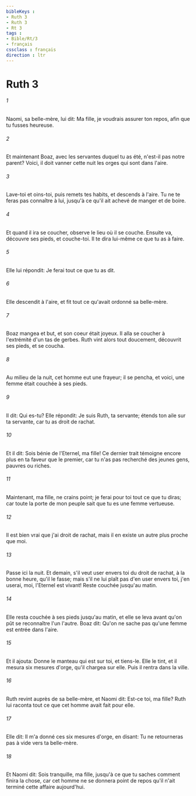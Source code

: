 ```yaml
---
bibleKeys : 
- Ruth 3
- Ruth 3
- Rt 3
tags : 
- Bible/Rt/3
- français
cssclass : français
direction : ltr
---
```


# Ruth 3

###### 1
Naomi, sa belle-mère, lui dit: Ma fille, je voudrais assurer ton repos, afin que tu fusses heureuse.
###### 2
Et maintenant Boaz, avec les servantes duquel tu as été, n'est-il pas notre parent? Voici, il doit vanner cette nuit les orges qui sont dans l'aire.
###### 3
Lave-toi et oins-toi, puis remets tes habits, et descends à l'aire. Tu ne te feras pas connaître à lui, jusqu'à ce qu'il ait achevé de manger et de boire.
###### 4
Et quand il ira se coucher, observe le lieu où il se couche. Ensuite va, découvre ses pieds, et couche-toi. Il te dira lui-même ce que tu as à faire.
###### 5
Elle lui répondit: Je ferai tout ce que tu as dit.
###### 6
Elle descendit à l'aire, et fit tout ce qu'avait ordonné sa belle-mère.
###### 7
Boaz mangea et but, et son coeur était joyeux. Il alla se coucher à l'extrémité d'un tas de gerbes. Ruth vint alors tout doucement, découvrit ses pieds, et se coucha.
###### 8
Au milieu de la nuit, cet homme eut une frayeur; il se pencha, et voici, une femme était couchée à ses pieds.
###### 9
Il dit: Qui es-tu? Elle répondit: Je suis Ruth, ta servante; étends ton aile sur ta servante, car tu as droit de rachat.
###### 10
Et il dit: Sois bénie de l'Eternel, ma fille! Ce dernier trait témoigne encore plus en ta faveur que le premier, car tu n'as pas recherché des jeunes gens, pauvres ou riches.
###### 11
Maintenant, ma fille, ne crains point; je ferai pour toi tout ce que tu diras; car toute la porte de mon peuple sait que tu es une femme vertueuse.
###### 12
Il est bien vrai que j'ai droit de rachat, mais il en existe un autre plus proche que moi.
###### 13
Passe ici la nuit. Et demain, s'il veut user envers toi du droit de rachat, à la bonne heure, qu'il le fasse; mais s'il ne lui plaît pas d'en user envers toi, j'en userai, moi, l'Eternel est vivant! Reste couchée jusqu'au matin.
###### 14
Elle resta couchée à ses pieds jusqu'au matin, et elle se leva avant qu'on pût se reconnaître l'un l'autre. Boaz dit: Qu'on ne sache pas qu'une femme est entrée dans l'aire.
###### 15
Et il ajouta: Donne le manteau qui est sur toi, et tiens-le. Elle le tint, et il mesura six mesures d'orge, qu'il chargea sur elle. Puis il rentra dans la ville.
###### 16
Ruth revint auprès de sa belle-mère, et Naomi dit: Est-ce toi, ma fille? Ruth lui raconta tout ce que cet homme avait fait pour elle.
###### 17
Elle dit: Il m'a donné ces six mesures d'orge, en disant: Tu ne retourneras pas à vide vers ta belle-mère.
###### 18
Et Naomi dit: Sois tranquille, ma fille, jusqu'à ce que tu saches comment finira la chose, car cet homme ne se donnera point de repos qu'il n'ait terminé cette affaire aujourd'hui.

